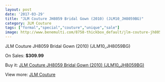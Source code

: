 ```yaml
---
layout: post
date: '2017-03-29'
title: "JLM Couture JH8059 Bridal Gown (2010) (JLM10_JH8059BG)"
category: JLM Couture
tags: ["formal","special","couture","unique","sale"]
image: http://www.benemulti.com/8758-thickbox_default/jlm-couture-jh8059-bridal-gown-2010-jlm10jh8059bg.jpg
---
```

JLM Couture JH8059 Bridal Gown (2010) (JLM10_JH8059BG)

On Sales: **$309.99**
<a href="https://www.benemulti.com/en/jlm-couture/3347-jlm-couture-jh8059-bridal-gown-2010-jlm10jh8059bg.html"><amp-img layout="responsive" width="600" height="600" src="//www.benemulti.com/8758-thickbox_default/jlm-couture-jh8059-bridal-gown-2010-jlm10jh8059bg.jpg" alt="JLM Couture JH8059 Bridal Gown (2010) (JLM10_JH8059BG) 0" /></a>
<a href="https://www.benemulti.com/en/jlm-couture/3347-jlm-couture-jh8059-bridal-gown-2010-jlm10jh8059bg.html"><amp-img layout="responsive" width="600" height="600" src="//www.benemulti.com/8760-thickbox_default/jlm-couture-jh8059-bridal-gown-2010-jlm10jh8059bg.jpg" alt="JLM Couture JH8059 Bridal Gown (2010) (JLM10_JH8059BG) 1" /></a>
<a href="https://www.benemulti.com/en/jlm-couture/3347-jlm-couture-jh8059-bridal-gown-2010-jlm10jh8059bg.html"><amp-img layout="responsive" width="600" height="600" src="//www.benemulti.com/8759-thickbox_default/jlm-couture-jh8059-bridal-gown-2010-jlm10jh8059bg.jpg" alt="JLM Couture JH8059 Bridal Gown (2010) (JLM10_JH8059BG) 2" /></a>

Buy it: [JLM Couture JH8059 Bridal Gown (2010) (JLM10_JH8059BG)](https://www.benemulti.com/en/jlm-couture/3347-jlm-couture-jh8059-bridal-gown-2010-jlm10jh8059bg.html "JLM Couture JH8059 Bridal Gown (2010) (JLM10_JH8059BG)")

View more: [JLM Couture](https://www.benemulti.com/en/33-jlm-couture "JLM Couture")